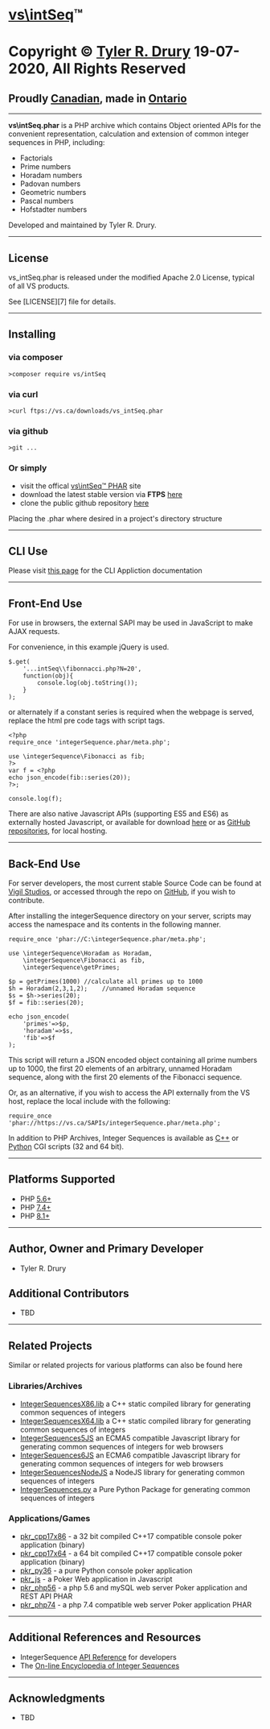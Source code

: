 # [vs\intSeq]()&trade;

# Copyright &copy; [Tyler R. Drury](https://vigilance91.github.io/) 19-07-2020, All Rights Reserved

## Proudly [Canadian](https://www.canada.ca/en.html), made in [Ontario](https://www.ontario.ca/)


---

**vs\intSeq.phar** is a PHP archive which contains Object oriented APIs
for the convenient representation, calculation and extension
of common integer sequences in PHP, including:

* Factorials
* Prime numbers
* Horadam numbers
* Padovan numbers
* Geometric numbers
* Pascal numbers
* Hofstadter numbers


Developed and maintained by Tyler R. Drury.


---

## License

vs_intSeq.phar is released under the modified Apache 2.0 License,
typical of all VS products.

See [LICENSE][7] file for details.

---

## Installing

### via composer
```
>composer require vs/intSeq
```
### via curl
```
>curl ftps://vs.ca/downloads/vs_intSeq.phar
```
### via github
```
>git ...
```

### Or simply

* visit the offical
[vs\intSeq&trade; PHAR](https://vs.ca/downloads/vs_intSeq.phar) site
* download the latest stable version via **FTPS**
[here](ftps://vs.ca/downloads/vs_intSeq.phar)
* clone the public github repository [here]()

Placing the .phar where desired in a project's directory structure

---

## CLI Use

Please visit [this page]() for the CLI Appliction documentation


---


## Front-End Use

For use in browsers, the external SAPI may be used in JavaScript to make AJAX requests.

For convenience, in this example jQuery is used.


````
$.get(
    '...intSeq\\fibonnacci.php?N=20',
    function(obj){
        console.log(obj.toString());
    }
);
````


or alternately if a constant series is required when the webpage is served,
replace the html pre code tags with script tags.


````
<?php
require_once 'integerSequence.phar/meta.php';

use \integerSequence\Fibonacci as fib;
?>
var f = <?php
echo json_encode(fib::series(20));
?>;

console.log(f);
````

There are also native Javascript APIs (supporting ES5 and ES6) as externally hosted Javascript,
or available for download [here]() or as [GitHub repositories](), for local hosting.

---


## Back-End Use

For server developers, the most current stable Source Code can be found at [Vigil Studios](),
or accessed through the repo on [GitHub](intSeq-php), if you wish to contribute.

After installing the integerSequence directory on your server,
scripts may access the namespace and its contents in the following manner.


````
require_once 'phar://C:\integerSequence.phar/meta.php';

use \integerSequence\Horadam as Horadam,
    \integerSequence\Fibonacci as fib,
    \integerSequence\getPrimes;

$p = getPrimes(1000) //calculate all primes up to 1000
$h = Horadam(2,3,1,2);    //unnamed Horadam sequence
$s = $h->series(20);
$f = fib::series(20);

echo json_encode(
    'primes'=>$p,
    'horadam'=>$s,
    'fib'=>$f
);
````


This script will return a JSON encoded object containing all prime numbers up to 1000,
the first 20 elements of an arbitrary, unnamed Horadam sequence,
along with the first 20 elements of the Fibonacci sequence.

Or, as an alternative, if you wish to access the API externally from the VS host,
replace the local include with the following:

````
require_once 'phar://https://vs.ca/SAPIs/integerSequence.phar/meta.php';
````

In addition to PHP Archives, Integer Sequences is available as [C++]() or [Python]() CGI scripts (32 and 64 bit).


---


## Platforms Supported

* PHP [5.6+]()
* PHP [7.4+]()
* PHP [8.1+]()


---

## Author, Owner and Primary Developer

* Tyler R. Drury

## Additional Contributors

* TBD

---


## Related Projects

Similar or related projects for various platforms can also be found here

### Libraries/Archives

* [IntegerSequencesX86.lib]()  a C++ static compiled library for generating common sequences of integers
* [IntegerSequencesX64.lib]()  a C++ static compiled library for generating common sequences of integers
* [IntegerSequences5JS]()  an ECMA5 compatible Javascript library for generating common sequences of integers for web browsers
* [IntegerSequences6JS]()  an ECMA6 compatible Javascript library for generating common sequences of integers for web browsers
* [IntegerSequencesNodeJS]()  a NodeJS library for generating common sequences of integers
* [IntegerSequences.py](https://pypi.org/project/integerSequence/)  a Pure Python Package for generating common sequences of integers


### Applications/Games

* [pkr_cpp17x86]() - a 32 bit compiled C++17 compatible console poker application (binary)
* [pkr_cpp17x64]() - a 64 bit compiled C++17 compatible console poker application (binary)
* [pkr_py36]()  - a pure Python console poker application
* [pkr_js]() - a Poker Web application in Javascript
* [pkr_php56]() - a php 5.6 and mySQL web server Poker application and REST API  PHAR
* [pkr_php74]() - a php 7.4 compatible web server Poker application PHAR


---

## Additional References and Resources

* IntegerSequence [API Reference]() for developers
* The [On-line Encyclopedia of Integer Sequences](https://oeis.org)


---
    
## Acknowledgments

* TBD